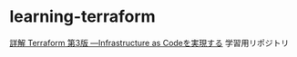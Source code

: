# learning-terraform

[詳解 Terraform 第3版 ―Infrastructure as Codeを実現する](https://www.oreilly.co.jp/books/9784814400522/) 学習用リポジトリ
